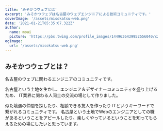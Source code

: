 ```yaml
---
title: 'みそかつウェブとは'
excerpt: 'みそかつウェブは名古屋のウェブエンジニアによる技術コミュニティです。'
coverImage: '/assets/misokatsu-web.png'
date: '2021-01-21T05:35:07.322Z'
author:
  name: moai
  picture: 'https://pbs.twimg.com/profile_images/1449636439952556040/cZbRNgK3_400x400.jpg'
ogImage:
  url: '/assets/misokatsu-web.png'
---
```



## みそかつウェブとは？

名古屋のウェブに関わるエンジニアのコミュニティです。

名古屋という土地を生かし、エンジニア＆デザイナーコミュニティを盛り上げるため、 IT業界に関わる人同士の交流の場として作りました。

似た境遇の仲間を探したり、相談できる友人を作ったり ITというキーワードで繋がれるコミュニティです。
名古屋という土地でWebのエンジニアとしての職があるということをアピールしたり、楽しくやっているということを知ってもらえるための場にしたいと思っています。



